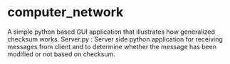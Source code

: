 # computer_network
A simple python based GUI application that illustrates how generalized checksum works.
Server.py : Server side python application for receiving messages from client and to determine whether the message has been modified or not based on checksum.
